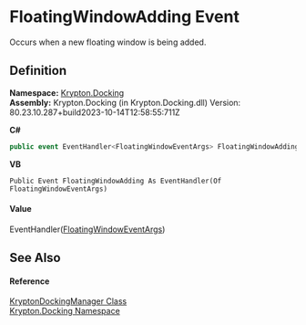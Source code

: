 # FloatingWindowAdding Event


Occurs when a new floating window is being added.



## Definition
**Namespace:** <a href="98399376-cf41-9454-4b4d-4fab2ca20bc7.md">Krypton.Docking</a>  
**Assembly:** Krypton.Docking (in Krypton.Docking.dll) Version: 80.23.10.287+build2023-10-14T12:58:55:711Z

**C#**
``` C#
public event EventHandler<FloatingWindowEventArgs> FloatingWindowAdding
```
**VB**
``` VB
Public Event FloatingWindowAdding As EventHandler(Of FloatingWindowEventArgs)
```



#### Value
EventHandler(<a href="98a840ed-2d3c-4681-e042-11b65900249e.md">FloatingWindowEventArgs</a>)

## See Also


#### Reference
<a href="6c9c237d-95cb-a4ce-72c6-cd7684d3287e.md">KryptonDockingManager Class</a>  
<a href="98399376-cf41-9454-4b4d-4fab2ca20bc7.md">Krypton.Docking Namespace</a>  
